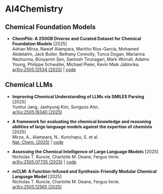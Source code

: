 # AI4Chemistry










 ## Chemical Foundation Models

* **ChemPile: A 250GB Diverse and Curated Dataset for Chemical Foundation Models** [2025]  
Adrian Mirza, Nawaf Alampara, Martiño Ríos-García, Mohamed Abdelalim, Jack Butler, Bethany Connolly, Tunca Dogan, Marianna Nezhurina, Bünyamin Şen, Santosh Tirunagari, Mark Worrall, Adamo Young, Philippe Schwaller, Michael Pieler, Kevin Maik Jablonka.  
[arXiv:2505.12534 (2025)](https://doi.org/10.48550/arXiv.2505.12534) |  [code](https://huggingface.co/datasets/jablonkagroup/chempile-code)




## Chemical LLMs




* **Improving Chemical Understanding of LLMs via SMILES Parsing** [2025]  
Yunhui Jang, Jaehyung Kim, Sungsoo Ahn.  
[arXiv:2505.16340 (2025)](https://doi.org/10.48550/arXiv.2505.16340)  

* **A framework for evaluating the chemical knowledge and reasoning abilities of large language models against the expertise of chemists** [2025]  
Mirza, A., Alampara, N., Kunchapu, S. et al.  
[Nat. Chem. (2025)](https://doi.org/10.1038/s41557-025-01815-x) |  [code](https://github.com/lamalab-org/chembench)  

* **Assessing the Chemical Intelligence of Large Language Models** [2025]  
Nicholas T. Runcie, Charlotte M. Deane, Fergus Imrie.  
[arXiv:2505.07735 (2025)](https://doi.org/10.48550/arXiv.2505.07735) |  [code](https://github.com/oxpig/ChemIQ)  

* **mCLM: A Function-Infused and Synthesis-Friendly Modular Chemical Language Model** [2025]  
Nicholas T. Runcie, Charlotte M. Deane, Fergus Imrie.  
[arXiv:2505.12565 (2025)](https://doi.org/10.48550/arXiv.2505.12565)  







